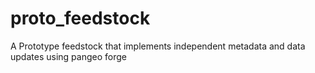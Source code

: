 # proto_feedstock
A Prototype feedstock that implements independent metadata and data updates using pangeo forge
